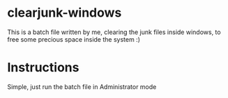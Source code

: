 # clearjunk-windows
This is a batch file written by me, clearing the junk files inside windows, to free some precious space inside the system :)

# Instructions

Simple, just run the batch file in Administrator mode

